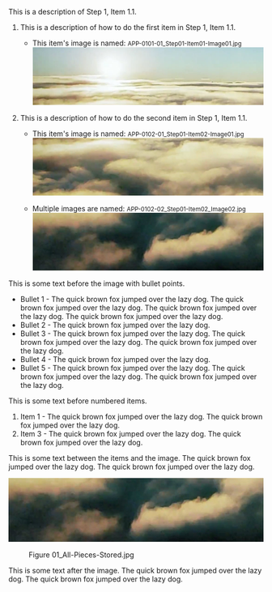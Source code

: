   
 This is a description of Step 1, Item 1.1.

 1. This is a description of how to do the first item in Step 1, Item 1.1.  
    - This item's image is named: <small> APP-0101-01_Step01-Item01-Image01.jpg</small>
      ![APP-Step01-Item01-Image01](assets/APP-0101-01_Step01-Item01-Image01.jpg)

 2. This is a description of how to do the second item in Step 1, Item 1.1.  
    - This item's image is named: <small> APP-0102-01_Step01-Item02-Image01.jpg</small>
      ![APP-Step01-Item02-Image01](assets/APP-0102-01_Step01-Item02_Image01.jpg)

    - Multiple images are named:  <small> APP-0102-02_Step01-Item02_Image02.jpg</small>
      ![APP-Step01-Item02_Image02](assets/APP-0102-02_Step01-Item02-Image02.jpg)   


This is some text before the image with bullet points. 
  - Bullet 1 - The quick brown fox jumped over the lazy dog.
    The quick brown fox jumped over the lazy dog.
    The quick brown fox jumped over the lazy dog.
    The quick brown fox jumped over the lazy dog.
  - Bullet 2 - The quick brown fox jumped over the lazy dog.
  - Bullet 3 - The quick brown fox jumped over the lazy dog.
    The quick brown fox jumped over the lazy dog.
    The quick brown fox jumped over the lazy dog.
  - Bullet 4 - The quick brown fox jumped over the lazy dog.
  - Bullet 5 - The quick brown fox jumped over the lazy dog.
    The quick brown fox jumped over the lazy dog.
    The quick brown fox jumped over the lazy dog.

This is some text before numbered items. 
 1. Item 1 - The quick brown fox jumped over the lazy dog.
    The quick brown fox jumped over the lazy dog.
 3. Item 3 - The quick brown fox jumped over the lazy dog.
    The quick brown fox jumped over the lazy dog.

This is some text between the items and the image. 
The quick brown fox jumped over the lazy dog.
The quick brown fox jumped over the lazy dog.

 ![   Figure: 01. All Pieces Stored                            ](assets/APP-0102-02_Step01-Item02-Image02.jpg) 
<figure>Figure 01_All-Pieces-Stored.jpg                         </figure>   
This is some text after the image. 
The quick brown fox jumped over the lazy dog.
The quick brown fox jumped over the lazy dog.  
<p>&nbsp;</p>           